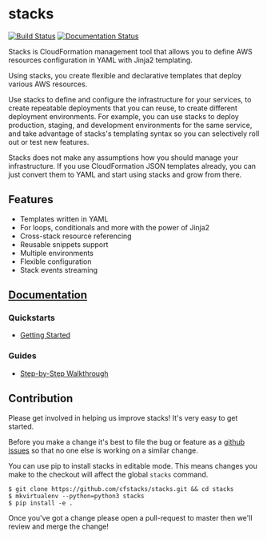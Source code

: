# stacks
[![Build Status](https://travis-ci.org/cfstacks/stacks.svg?branch=master)](https://travis-ci.org/cfstacks/stacks)
[![Documentation Status](https://readthedocs.org/projects/stacks/badge/?version=latest)](https://stacks.tools/en/latest/?badge=latest)

Stacks is CloudFormation management tool that allows you to define AWS
resources configuration in YAML with Jinja2 templating.

Using stacks, you create flexible and declarative templates that deploy various
AWS resources.

Use stacks to define and configure the infrastructure for your services, to
create repeatable deployments that you can reuse, to create different
deployment environments. For example, you can use stacks to deploy
production, staging, and development environments for the same service, and
take advantage of stacks's templating syntax so you can selectively roll out or
test new features.

Stacks does not make any assumptions how you should manage your infrastructure.
If you use CloudFormation JSON templates already, you can just convert them to
YAML and start using stacks and grow from there.


## Features

* Templates written in YAML
* For loops, conditionals and more with the power of Jinja2
* Cross-stack resource referencing
* Reusable snippets support
* Multiple environments
* Flexible configuration
* Stack events streaming


## [Documentation](https://stacks.tools/en/latest/#documentation)

### Quickstarts

* [Getting Started](https://stacks.tools/en/latest/quickstarts/getting_started.html)

### Guides

* [Step-by-Step Walkthrough](https://stacks.tools/en/latest/guides/step_by_step_walkthrough.html)


## Contribution

Please get involved in helping us improve stacks! It's very easy to get started.

Before you make a change it's best to file the bug or feature as a [github issues](https://github.com/cfstacks/stacks/issues)
so that no one else is working on a similar change.

You can use pip to install stacks in editable mode. This means changes you make to the
checkout will affect the global `stacks` command.

```
$ git clone https://github.com/cfstacks/stacks.git && cd stacks
$ mkvirtualenv --python=python3 stacks
$ pip install -e .
```

Once you've got a change please open a pull-request to master then we'll review and merge the change!
